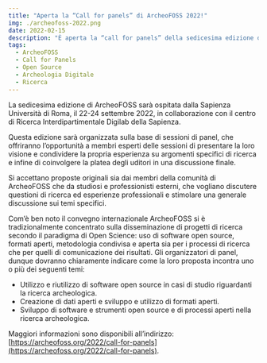 ```yaml
---
title: "Aperta la “Call for panels” di ArcheoFOSS 2022!"
img: ./archeofoss-2022.png
date: 2022-02-15
description: "È aperta la “call for panels” della sedicesima edizione di ArcheoFOSS che sarà ospitata dalla Sapienza Università di Roma, il 22-24 settembre 2022, in collaborazione con il centro di Ricerca Interdipartimentale Digilab della Sapienza."
tags:
  - ArcheoFOSS
  - Call for Panels
  - Open Source
  - Archeologia Digitale
  - Ricerca
---
```



La sedicesima edizione di ArcheoFOSS sarà ospitata dalla Sapienza Università di Roma, il 22-24 settembre 2022, in collaborazione con il centro di Ricerca Interdipartimentale Digilab della Sapienza.

Questa edizione sarà organizzata sulla base di sessioni di panel, che offriranno l’opportunità a membri esperti delle sessioni di presentare la loro visione e condividere la propria esperienza su argomenti specifici di ricerca e infine di coinvolgere la platea degli uditori in una discussione finale.

Si accettano proposte originali sia dai membri della comunità di ArcheoFOSS che da studiosi e professionisti esterni, che vogliano discutere questioni di ricerca ed esperienze professionali e stimolare una generale discussione sui temi specifici.

Com’è ben noto il convegno internazionale ArcheoFOSS si è tradizionalmente concentrato sulla disseminazione di progetti di ricerca secondo il paradigma di Open Science: uso di software open source, formati aperti, metodologia condivisa e aperta sia per i processi di ricerca che per quelli di comunicazione dei risultati. Gli organizzatori di panel, dunque dovranno chiaramente indicare come la loro proposta incontra uno o più dei seguenti temi:

- Utilizzo e riutilizzo di software open source in casi di studio riguardanti la ricerca archeologica.
- Creazione di dati aperti e sviluppo e utilizzo di formati aperti.
- Sviluppo di software e strumenti open source e di processi aperti nella ricerca archeologica.

Maggiori informazioni sono disponibili all’indirizzo: [https://archeofoss.org/2022/call-for-panels](https://archeofoss.org/2022/call-for-panels).